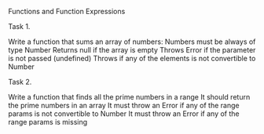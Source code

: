 Functions and Function Expressions

Task 1.

Write a function that sums an array of numbers:
Numbers must be always of type Number
Returns null if the array is empty
Throws Error if the parameter is not passed (undefined)
Throws if any of the elements is not convertible to Number

Task 2.

Write a function that finds all the prime numbers in a range
It should return the prime numbers in an array
It must throw an Error if any of the range params is not convertible to Number
It must throw an Error if any of the range params is missing
